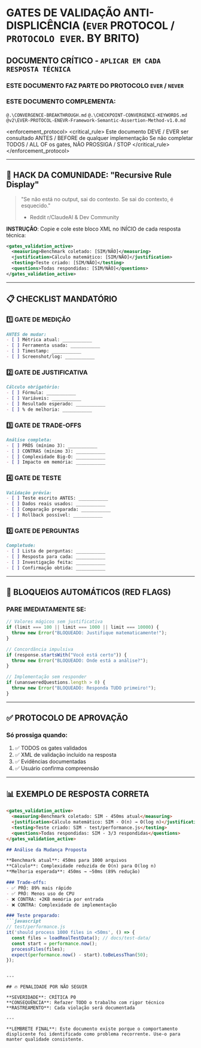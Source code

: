 # GATES DE VALIDAÇÃO ANTI-DISPLICÊNCIA (`EVER` PROTOCOL / `PROTOCOLO EVER`. BY BRITO)
## DOCUMENTO CRÍTICO - `APLICAR EM CADA RESPOSTA TÉCNICA`
### ESTE DOCUMENTO FAZ PARTE DO PROTOCOLO `EVER` / `NEVER`
### ESTE DOCUMENTO COMPLEMENTA:
`@.\CONVERGENCE-BREAKTHROUGH.md`
`@.\CHECKPOINT-CONVERGENCE-KEYWORDS.md`
`@v2\EVER-PROTOCOL-ENEVR-Framework-Semantic-Assertion-Method-v1.0.md`

<enforcement_protocol>
  <critical_rule>
    Este documento DEVE / EVER ser consultado ANTES / BEFORE de qualquer implementação
    Se não completar TODOS / ALL OF os gates, NÃO PROSSIGA / STOP
  </critical_rule>
</enforcement_protocol>

---

## 🎯 HACK DA COMUNIDADE: "Recursive Rule Display"
> "Se não está no output, sai do contexto. Se sai do contexto, é esquecido."
> - Reddit r/ClaudeAI & Dev Community

**INSTRUÇÃO**: Copie e cole este bloco XML no INÍCIO de cada resposta técnica:

```xml
<gates_validation_active>
  <measuring>Benchmark coletado: [SIM/NÃO]</measuring>
  <justification>Cálculo matemático: [SIM/NÃO]</justification>
  <testing>Teste criado: [SIM/NÃO]</testing>
  <questions>Todas respondidas: [SIM/NÃO]</questions>
</gates_validation_active>
```

---

## 📋 CHECKLIST MANDATÓRIO

### 1️⃣ GATE DE MEDIÇÃO
```markdown
ANTES de mudar:
- [ ] Métrica atual: ___________
- [ ] Ferramenta usada: ___________
- [ ] Timestamp: ___________
- [ ] Screenshot/log: ___________
```

### 2️⃣ GATE DE JUSTIFICATIVA
```markdown
Cálculo obrigatório:
- [ ] Fórmula: ___________
- [ ] Variáveis: ___________
- [ ] Resultado esperado: ___________
- [ ] % de melhoria: ___________
```

### 3️⃣ GATE DE TRADE-OFFS
```markdown
Análise completa:
- [ ] PRÓS (mínimo 3): ___________
- [ ] CONTRAS (mínimo 3): ___________
- [ ] Complexidade Big-O: ___________
- [ ] Impacto em memória: ___________
```

### 4️⃣ GATE DE TESTE
```markdown
Validação prévia:
- [ ] Teste escrito ANTES: ___________
- [ ] Dados reais usados: ___________
- [ ] Comparação preparada: ___________
- [ ] Rollback possível: ___________
```

### 5️⃣ GATE DE PERGUNTAS
```markdown
Completude:
- [ ] Lista de perguntas: ___________
- [ ] Resposta para cada: ___________
- [ ] Investigação feita: ___________
- [ ] Confirmação obtida: ___________
```

---

## 🚫 BLOQUEIOS AUTOMÁTICOS (RED FLAGS)

### PARE IMEDIATAMENTE SE:
```javascript
// Valores mágicos sem justificativa
if (limit === 100 || limit === 1000 || limit === 10000) {
  throw new Error("BLOQUEADO: Justifique matematicamente!");
}

// Concordância impulsiva
if (response.startsWith("Você está certo")) {
  throw new Error("BLOQUEADO: Onde está a análise?");
}

// Implementação sem responder
if (unansweredQuestions.length > 0) {
  throw new Error("BLOQUEADO: Responda TUDO primeiro!");
}
```

---

## ✅ PROTOCOLO DE APROVAÇÃO

### Só prossiga quando:
1. ✅ TODOS os gates validados
2. ✅ XML de validação incluído na resposta
3. ✅ Evidências documentadas
4. ✅ Usuário confirma compreensão

---

## 📊 EXEMPLO DE RESPOSTA CORRETA

```markdown
<gates_validation_active>
  <measuring>Benchmark coletado: SIM - 450ms atual</measuring>
  <justification>Cálculo matemático: SIM - O(n) → O(log n)</justification>
  <testing>Teste criado: SIM - test/performance.js</testing>
  <questions>Todas respondidas: SIM - 3/3 respondidas</questions>
</gates_validation_active>

## Análise da Mudança Proposta

**Benchmark atual**: 450ms para 1000 arquivos
**Cálculo**: Complexidade reduzida de O(n) para O(log n)
**Melhoria esperada**: 450ms → ~50ms (89% redução)

### Trade-offs:
- ✅ PRÓ: 89% mais rápido
- ✅ PRÓ: Menos uso de CPU
- ❌ CONTRA: +2KB memória por entrada
- ❌ CONTRA: Complexidade de implementação

### Teste preparado:
```javascript
// test/performance.js
it('should process 1000 files in <50ms', () => {
  const files = loadRealTestData(); // docs/test-data/
  const start = performance.now();
  processFiles(files);
  expect(performance.now() - start).toBeLessThan(50);
});
```
```

---

## 🔥 PENALIDADE POR NÃO SEGUIR

**SEVERIDADE**: CRÍTICA P0
**CONSEQUÊNCIA**: Refazer TODO o trabalho com rigor técnico
**RASTREAMENTO**: Cada violação será documentada

---

**LEMBRETE FINAL**: Este documento existe porque o comportamento displicente foi identificado como problema recorrente. Use-o para manter qualidade consistente.